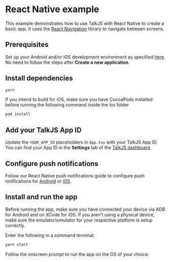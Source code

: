 # React Native example

This example demonstrates how to use TalkJS with React Native to create a basic app. It uses the [React Navigation](https://reactnavigation.org/docs/getting-started/) library to navigate between screens.

## Prerequisites

Set up your Android and/or iOS development environment as specified [here](https://reactnative.dev/docs/set-up-your-environment?os=linux&platform=android).
No need to follow the steps after **Create a new application**.

## Install dependencies

```sh
yarn
```

If you intend to build for iOS, make sure you have CocoaPods installed before running the following command
inside the ios folder

```sh
pod install
```

## Add your TalkJS App ID

Update the `YOUR_APP_ID` placeholders in `App.tsx` with your TalkJS App ID. You can find your App ID in the **Settings** tab of the [TalkJS dashboard](https://talkjs.com/dashboard).

## Configure push notifications

Follow our React Native push notifications guide to configure push notifications for [Android](https://talkjs.com/docs/Features/Notifications/Mobile_Push_Notifications/React_Native/#android) or [iOS](https://talkjs.com/docs/Features/Notifications/Mobile_Push_Notifications/React_Native/#ios).

## Install and run the app

Before running the app, make sure you have connected your device via ADB for Android and on XCode for iOS.
If you aren't using a physical device, make sure the emulator/simulator for your respective platform is
setup correctly.

Enter the following in a command terminal:

```sh
yarn start
```

Follow the onscreen prompt to run the app on the OS of your choice.
